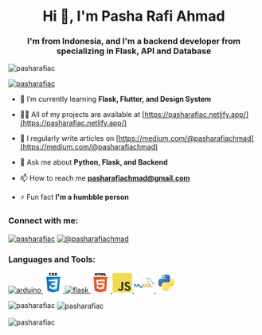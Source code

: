 <h1 align="center">Hi 👋, I'm Pasha Rafi Ahmad</h1>
<h3 align="center">I'm from Indonesia, and I'm a backend developer from specializing in Flask, API and Database</h3>

<p align="left"> <img src="https://komarev.com/ghpvc/?username=pasharafiac&label=Profile%20views&color=0e75b6&style=flat" alt="pasharafiac" /> </p>

<p align="left"> <a href="https://github.com/ryo-ma/github-profile-trophy"><img src="https://github-profile-trophy.vercel.app/?username=pasharafiac" alt="pasharafiac" /></a> </p>

- 🌱 I’m currently learning **Flask, Flutter, and Design System**

- 👨‍💻 All of my projects are available at [https://pasharafiac.netlify.app/](https://pasharafiac.netlify.app/)

- 📝 I regularly write articles on [https://medium.com/@pasharafiachmad](https://medium.com/@pasharafiachmad)

- 💬 Ask me about **Python, Flask, and Backend**

- 📫 How to reach me **pasharafiachmad@gmail.com**

- ⚡ Fun fact **I'm a humbble person**

<h3 align="left">Connect with me:</h3>
<p align="left">
<a href="https://instagram.com/pasharafiac" target="blank"><img align="center" src="https://raw.githubusercontent.com/rahuldkjain/github-profile-readme-generator/master/src/images/icons/Social/instagram.svg" alt="pasharafiac" height="30" width="40" /></a>
<a href="https://medium.com/@pasharafiachmad" target="blank"><img align="center" src="https://raw.githubusercontent.com/rahuldkjain/github-profile-readme-generator/master/src/images/icons/Social/medium.svg" alt="@pasharafiachmad" height="30" width="40" /></a>
</p>

<h3 align="left">Languages and Tools:</h3>
<p align="left"> <a href="https://www.arduino.cc/" target="_blank" rel="noreferrer"> <img src="https://cdn.worldvectorlogo.com/logos/arduino-1.svg" alt="arduino" width="40" height="40"/> </a> <a href="https://www.w3schools.com/css/" target="_blank" rel="noreferrer"> <img src="https://raw.githubusercontent.com/devicons/devicon/master/icons/css3/css3-original-wordmark.svg" alt="css3" width="40" height="40"/> </a> <a href="https://flask.palletsprojects.com/" target="_blank" rel="noreferrer"> <img src="https://www.vectorlogo.zone/logos/pocoo_flask/pocoo_flask-icon.svg" alt="flask" width="40" height="40"/> </a> <a href="https://www.w3.org/html/" target="_blank" rel="noreferrer"> <img src="https://raw.githubusercontent.com/devicons/devicon/master/icons/html5/html5-original-wordmark.svg" alt="html5" width="40" height="40"/> </a> <a href="https://developer.mozilla.org/en-US/docs/Web/JavaScript" target="_blank" rel="noreferrer"> <img src="https://raw.githubusercontent.com/devicons/devicon/master/icons/javascript/javascript-original.svg" alt="javascript" width="40" height="40"/> </a> <a href="https://www.mysql.com/" target="_blank" rel="noreferrer"> <img src="https://raw.githubusercontent.com/devicons/devicon/master/icons/mysql/mysql-original-wordmark.svg" alt="mysql" width="40" height="40"/> </a> <a href="https://www.python.org" target="_blank" rel="noreferrer"> <img src="https://raw.githubusercontent.com/devicons/devicon/master/icons/python/python-original.svg" alt="python" width="40" height="40"/> </a> </p>

<p><img align="left" src="https://github-readme-stats.vercel.app/api/top-langs?username=pasharafiac&show_icons=true&locale=en&layout=compact" alt="pasharafiac" /></p>

<p>&nbsp;<img align="center" src="https://github-readme-stats.vercel.app/api?username=pasharafiac&show_icons=true&locale=en" alt="pasharafiac" /></p>

<p><img align="center" src="https://github-readme-streak-stats.herokuapp.com/?user=pasharafiac&" alt="pasharafiac" /></p>
